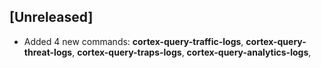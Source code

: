 ## [Unreleased]
- Added 4 new commands: **cortex-query-traffic-logs**, **cortex-query-threat-logs**, **cortex-query-traps-logs**,
 **cortex-query-analytics-logs**, 